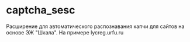 # captcha_sesc
Расширение для автоматического распознавания капчи для сайтов на основе ЭЖ "Шкала". На примере lycreg.urfu.ru
